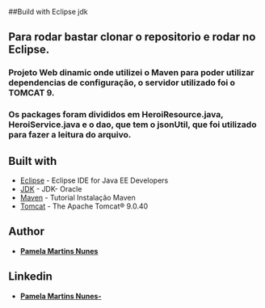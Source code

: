 ##Build with Eclipse
jdk


## Para rodar bastar clonar o repositorio e rodar no Eclipse.

### Projeto Web dinamic onde utilizei o Maven para poder utilizar dependencias de configuração, o servidor utilizado foi o TOMCAT 9.
### Os packages foram divididos em HeroiResource.java, HeroiService.java e o dao, que tem o jsonUtil, que foi utilizado para fazer a leitura do arquivo.

## Built with

* [Eclipse](https://www.eclipse.org/downloads/) - Eclipse IDE for Java EE Developers
* [JDK](https://www.oracle.com/br/java/technologies/javase-downloads.html) - JDK- Oracle
* [Maven](https://www.tutorialspoint.com/maven/maven_eclispe_ide.htm) - Tutorial Instalação Maven
* [Tomcat](http://tomcat.apache.org/) - The Apache Tomcat® 9.0.40

## Author

* **[Pamela Martins Nunes](https://github.com/pmartinsn)**

## Linkedin

* **[Pamela Martins Nunes- ](https://www.linkedin.com/in/pamelaillisse/)**

